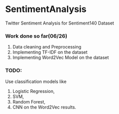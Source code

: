 # SentimentAnalysis
Twitter Sentiment Analysis for Sentiment140 Dataset

### Work done so far(06/26)
1. Data cleaning and Preprocessing
2. Implementing TF-IDF on the dataset
3. Implementing Word2Vec Model on the dataset

### TODO:
Use classification models like 
1. Logistic Regression, 
2. SVM, 
3. Random Forest, 
4. CNN
on the Word2Vec results.
